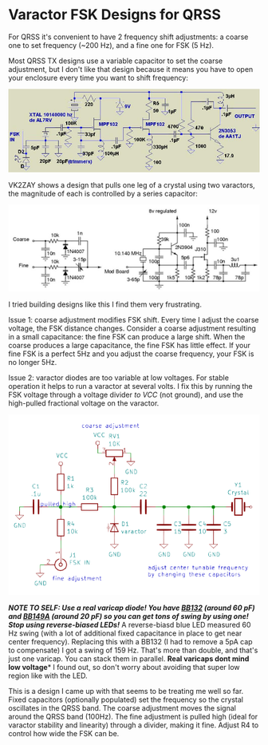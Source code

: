 # Varactor FSK Designs for QRSS

For QRSS it's convenient to have 2 frequency shift adjustments: a coarse one to set frequency (~200 Hz), and a fine one for FSK (5 Hz). 

Most QRSS TX designs use a variable capacitor to set the coarse adjustment, but I don't like that design because it means you have to open your enclosure every time you want to shift frequency:

![](/graphics/diagrams/qrss-tx-aa1tj.jpg)

VK2ZAY shows a design that pulls one leg of a crystal using two varactors, the magnitude of each is controlled by a series capacitor:

![](/graphics/diagrams/varactor-tuning-vk2zay.jpg)

I tried building designs like this I find them very frustrating. 

Issue 1: coarse adjustment modifies FSK shift.
Every time I adjust the coarse voltage, the FSK distance changes. Consider a coarse adjustment resulting in a small capacitance: the fine FSK can produce a large shift. When the coarse produces a large capacitance, the fine FSK has little effect. If your fine FSK is a perfect 5Hz and you adjust the coarse frequency, your FSK is no longer 5Hz.

Issue 2: varactor diodes are too variable at low voltages. For stable operation it helps to run a varactor at several volts. I fix this by running the FSK voltage through a voltage divider _to VCC_ (not ground), and use the high-pulled fractional voltage on the varactor.

![](/graphics/diagrams/varactor-tuning-aj4vd-v1.PNG)

***NOTE TO SELF: Use a real varicap diode! You have [BB132](https://uk.rs-online.com/webdocs/0466/0900766b80466490.pdf) (around 60 pF) and [BB149A](http://pdf.datasheetcatalog.com/datasheet/NXP_Semiconductors/BB149A.pdf) (around 20 pF) so you can get tons of swing by using one! Stop using reverse-biased LEDs!*** A reverse-biasd blue LED measured 60 Hz swing (with a lot of additional fixed capacitance in place to get near center frequency). Replacing this with a BB132 (I had to remove a 5pA cap to compensate) I got a swing of 159 Hz. That's more than double, and that's just one varicap. You can stack them in parallel. **Real varicaps dont mind low voltage*** I found out, so don't worry about avoiding that super low region like with the LED.

This is a design I came up with that seems to be treating me well so far. Fixed capacitors (optionally populated) set the frequency so the crystal oscillates in the QRSS band. The coarse adjustment moves the signal around the QRSS band (100Hz). The fine adjustment is pulled high (ideal for varactor stability and linearity) through a divider, making it fine. Adjust R4 to control how wide the FSK can be.
